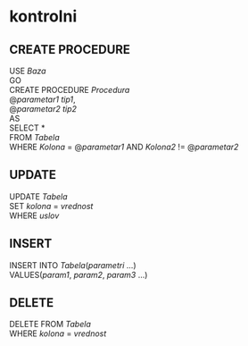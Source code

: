 # kontrolni

## CREATE PROCEDURE
USE *Baza*  
GO  
CREATE PROCEDURE *Procedura*  
@*parametar1* *tip1*,  
@*parametar2* *tip2*  
AS  
SELECT *  
FROM *Tabela*  
WHERE *Kolona* = @*parametar1* AND *Kolona2* != @*parametar2*  

## UPDATE
UPDATE *Tabela*  
SET *kolona* = *vrednost*  
WHERE *uslov*  

## INSERT
INSERT INTO *Tabela*(*parametri* ...)  
VALUES(*param1*, *param2*, *param3* ...)  

## DELETE
DELETE FROM *Tabela*  
WHERE *kolona* = *vrednost*  

